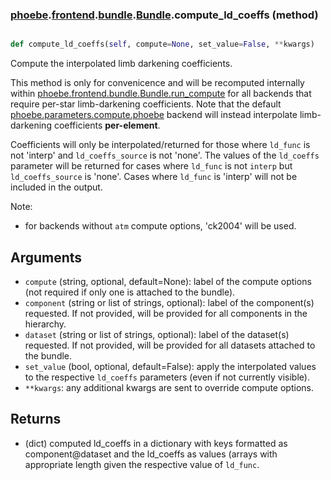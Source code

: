 ### [phoebe](phoebe.md).[frontend](phoebe.frontend.md).[bundle](phoebe.frontend.bundle.md).[Bundle](phoebe.frontend.bundle.Bundle.md).compute_ld_coeffs (method)


```py

def compute_ld_coeffs(self, compute=None, set_value=False, **kwargs)

```



Compute the interpolated limb darkening coefficients.

This method is only for convenicence and will be recomputed internally
within [phoebe.frontend.bundle.Bundle.run_compute](phoebe.frontend.bundle.Bundle.run_compute.md) for all backends
that require per-star limb-darkening coefficients.  Note that the default
[phoebe.parameters.compute.phoebe](phoebe.parameters.compute.phoebe.md) backend will instead interpolate
limb-darkening coefficients **per-element**.

Coefficients will only be interpolated/returned for those where `ld_func`
is not 'interp' and `ld_coeffs_source` is not 'none'.  The values of
the `ld_coeffs` parameter will be returned for cases where `ld_func` is
not `interp` but `ld_coeffs_source` is 'none'.  Cases where `ld_func` is
'interp' will not be included in the output.

Note:
* for backends without `atm` compute options, 'ck2004' will be used.

Arguments
------------
* `compute` (string, optional, default=None): label of the compute
    options (not required if only one is attached to the bundle).
* `component` (string or list of strings, optional): label of the
    component(s) requested. If not provided, will be provided for all
    components in the hierarchy.
* `dataset` (string or list of strings, optional): label of the
    dataset(s) requested.  If not provided, will be provided for all
    datasets attached to the bundle.
* `set_value` (bool, optional, default=False): apply the interpolated
    values to the respective `ld_coeffs` parameters (even if not
    currently visible).
* `**kwargs`: any additional kwargs are sent to override compute options.

Returns
----------
* (dict) computed ld_coeffs in a dictionary with keys formatted as
    component@dataset and the ld_coeffs as values (arrays with appropriate
    length given the respective value of `ld_func`.

